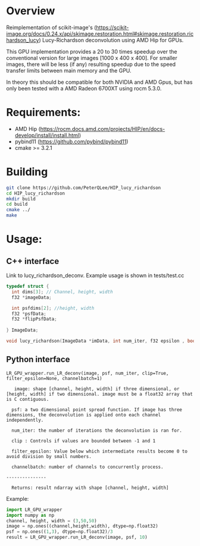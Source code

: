 # Overview
Reimplementation of scikit-image's (https://scikit-image.org/docs/0.24.x/api/skimage.restoration.html#skimage.restoration.richardson_lucy)  Lucy-Richardson deconvolution using AMD Hip for GPUs.

This GPU implementation provides a 20 to 30 times speedup over the conventional version for large images [1000 x 400 x 400]. For smaller images, there will be less (if any) resulting speedup due to the speed transfer limits between main memory and the GPU.

In theory this should be compatible for both NVIDIA and AMD Gpus, but has only been tested with a AMD Radeon 6700XT using rocm 5.3.0.


# Requirements:
- AMD Hip (https://rocm.docs.amd.com/projects/HIP/en/docs-develop/install/install.html)
- pybind11 (https://github.com/pybind/pybind11)
- cmake >= 3.2.1

# Building
```bash
git clone https://github.com/PeterQLee/HIP_lucy_richardson
cd HIP_lucy_richardson
mkdir build
cd build
cmake ../
make
```

# Usage:

## C++ interface
Link to lucy_richardson_deconv. Example usage is shown in tests/test.cc

```c++
typedef struct {
  int dims[3]; // Channel, height, width
  f32 *imageData;

  int psfdims[2]; //height, width
  f32 *psfData;
  f32 *flipPsfData;
  
} ImageData;

void lucy_richardson(ImageData *imData, int num_iter, f32 epsilon , bool clip = true, bool flag_denom_filter = false, f32 denom_filter = 0.0, uint channelbatch = 1, f32 *output);
```

## Python interface
```
LR_GPU_wrapper.run_LR_deconv(image, psf, num_iter, clip=True, filter_epsilon=None, channelbatch=1)

   image: shape [channel, height, width] if three dimensional, or [height, width] if two dimensional. image must be a float32 array that is C contiguous.

  psf: a two dimensional point spread function. If image has three dimensions, the deconvolution is applied onto each channel independently.

  num_iter: the number of iterations the deconvolution is ran for.

  clip : Controls if values are bounded between -1 and 1

  filter_epsilon: Value below which intermediate results become 0 to avoid division by small numbers.

  channelbatch: number of channels to concurrently process.

---------------
  
  Returns: result ndarray with shape [channel, height, width]

```


Example:
```python
import LR_GPU_wrapper
import numpy as np
channel, height, width = (3,50,50)
image = np.ones((channel,height,width), dtype=np.float32)
psf = np.ones((1,3), dtype=np.float32)/3
result = LR_GPU_wrapper.run_LR_deconv(image, psf, 10)
```
